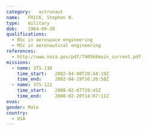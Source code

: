 ```yaml
---
category:	astronaut
name:	FRICK, Stephen N.
type:	military
dob:	1964-09-30
qualifications:
  - BSc in aerospace engineering
  - MSc in aeronautical engineering
references:
  - http://www.nasa.gov/pdf/740566main_current.pdf
missions:
  - name: STS-110
    time_start:   2002-04-08T20:44:19Z
    time_end:     2002-04-19T16:26:58Z
  - name: STS-122
    time_start:   2008-02-07T19:45Z
    time_end:     2008-02-20T14:07:11Z
evas:
gender:	Male
country:
  - USA
---
```

